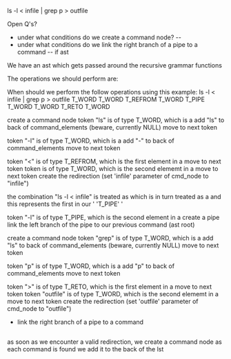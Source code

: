 ls -l < infile | grep p > outfile

Open Q's?
- under what conditions do we create a command node?
-- 
- under what conditions do we link the right branch of a pipe to a command
-- if ast 

We have an ast which gets passed around the recursive grammar functions

The operations we should perform are:

When should we perform the follow operations using this example:
ls      -l      <           infile      |       grep    p       >       outfile
T_WORD  T_WORD  T_REFROM    T_WORD      T_PIPE  T_WORD  T_WORD  T_RETO  T_WORD

create a command node
token "ls" is of type T_WORD, which is a <SIMPLE-COMMAND-ELEMENT>
add "ls" to back of command_elements (beware, currently NULL)
move to next token

token "-l" is of type T_WORD, which is a <SIMPLE-COMMAND-ELEMENT>
add "-" to back of command_elements
move to next token

token "<" is of type T_REFROM, which is the first element in a <REDIRECTION>
move to next token
token is of type T_WORD, which is the second elememt in a <REDIRECTION>
move to next token
create the redirection (set 'infile' parameter of cmd_node to "infile")

the combination "ls -l < infile" is treated as <SIMPLE-COMMAND>
which is in turn treated as a <PIPELINE>
and this <PIPELINE> represents the first <PIPELINE> in our '<PIPELINE> 'T_PIPE' <PIPELINE>'

token "-l" is of type T_PIPE, which is the second element in a <PIPELINE>
create a pipe
link the left branch of the pipe to our previous command (ast root)

create a command node
token "grep" is of type T_WORD, which is a <SIMPLE-COMMAND-ELEMENT>
add "ls" to back of command_elements (beware, currently NULL)
move to next token

token "p" is of type T_WORD, which is a <SIMPLE-COMMAND-ELEMENT>
add "p" to back of command_elements
move to next token

token ">" is of type T_RETO, which is the first element in a <REDIRECTION>
move to next token
token "outfile" is of type T_WORD, which is the second elememt in a <REDIRECTION>
move to next token
create the redirection (set 'outfile' parameter of cmd_node to "outfile")
- link the right branch of a pipe to a command

##
as soon as we encounter a valid redirection, we create a command node
as each command is found we add it to the back of the lst